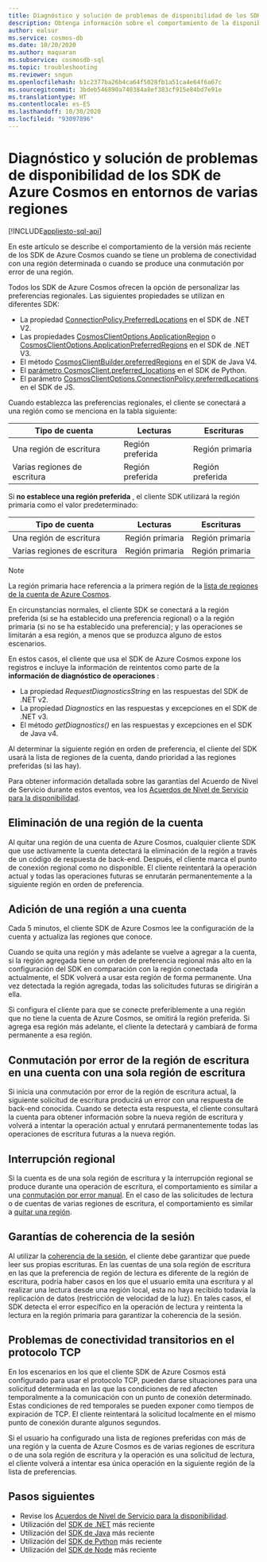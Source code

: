 ```yaml
---
title: Diagnóstico y solución de problemas de disponibilidad de los SDK de Azure Cosmos en entornos de varias regiones
description: Obtenga información sobre el comportamiento de la disponibilidad del SDK de Azure Cosmos cuando se trabaja en entornos de varias regiones.
author: ealsur
ms.service: cosmos-db
ms.date: 10/20/2020
ms.author: maquaran
ms.subservice: cosmosdb-sql
ms.topic: troubleshooting
ms.reviewer: sngun
ms.openlocfilehash: b1c2377ba26b4ca64f5028fb1a51ca4e64f6a67c
ms.sourcegitcommit: 3bdeb546890a740384a8ef383cf915e84bd7e91e
ms.translationtype: HT
ms.contentlocale: es-ES
ms.lasthandoff: 10/30/2020
ms.locfileid: "93097896"
---
```

# <a name="diagnose-and-troubleshoot-the-availability-of-azure-cosmos-sdks-in-multiregional-environments"></a>Diagnóstico y solución de problemas de disponibilidad de los SDK de Azure Cosmos en entornos de varias regiones
[!INCLUDE[appliesto-sql-api](includes/appliesto-sql-api.md)]

En este artículo se describe el comportamiento de la versión más reciente de los SDK de Azure Cosmos cuando se tiene un problema de conectividad con una región determinada o cuando se produce una conmutación por error de una región.

Todos los SDK de Azure Cosmos ofrecen la opción de personalizar las preferencias regionales. Las siguientes propiedades se utilizan en diferentes SDK:

* La propiedad [ConnectionPolicy.PreferredLocations](/dotnet/api/microsoft.azure.documents.client.connectionpolicy.preferredlocations) en el SDK de .NET V2.
* Las propiedades [CosmosClientOptions.ApplicationRegion](/dotnet/api/microsoft.azure.cosmos.cosmosclientoptions.applicationregion) o [CosmosClientOptions.ApplicationPreferredRegions](/dotnet/api/microsoft.azure.cosmos.cosmosclientoptions.applicationpreferredregions) en el SDK de .NET V3.
* El método [CosmosClientBuilder.preferredRegions](/java/api/com.azure.cosmos.cosmosclientbuilder.preferredregions) en el SDK de Java V4.
* El [parámetro CosmosClient.preferred_locations](/python/api/azure-cosmos/azure.cosmos.cosmos_client.cosmosclient) en el SDK de Python.
* El parámetro [CosmosClientOptions.ConnectionPolicy.preferredLocations](/javascript/api/@azure/cosmos/connectionpolicy#preferredlocations) en el SDK de JS.

Cuando establezca las preferencias regionales, el cliente se conectará a una región como se menciona en la tabla siguiente:

|Tipo de cuenta |Lecturas |Escrituras |
|------------------------|--|--|
| Una región de escritura | Región preferida | Región primaria  |
| Varias regiones de escritura | Región preferida | Región preferida  |

Si **no establece una región preferida** , el cliente SDK utilizará la región primaria como el valor predeterminado:

|Tipo de cuenta |Lecturas |Escrituras |
|------------------------|--|--|
| Una región de escritura | Región primaria | Región primaria |
| Varias regiones de escritura | Región primaria  | Región primaria  |

> [!NOTE]
> La región primaria hace referencia a la primera región de la [lista de regiones de la cuenta de Azure Cosmos](distribute-data-globally.md).

En circunstancias normales, el cliente SDK se conectará a la región preferida (si se ha establecido una preferencia regional) o a la región primaria (si no se ha establecido una preferencia); y las operaciones se limitarán a esa región, a menos que se produzca alguno de estos escenarios.

En estos casos, el cliente que usa el SDK de Azure Cosmos expone los registros e incluye la información de reintentos como parte de la **información de diagnóstico de operaciones** :

* La propiedad *RequestDiagnosticsString* en las respuestas del SDK de .NET v2.
* La propiedad *Diagnostics* en las respuestas y excepciones en el SDK de .NET v3.
* El método *getDiagnostics()* en las respuestas y excepciones en el SDK de Java v4.

Al determinar la siguiente región en orden de preferencia, el cliente del SDK usará la lista de regiones de la cuenta, dando prioridad a las regiones preferidas (si las hay).

Para obtener información detallada sobre las garantías del Acuerdo de Nivel de Servicio durante estos eventos, vea los [Acuerdos de Nivel de Servicio para la disponibilidad](high-availability.md#slas-for-availability).

## <a name="removing-a-region-from-the-account"></a><a id="remove-region">Eliminación de una región de la cuenta</a>

Al quitar una región de una cuenta de Azure Cosmos, cualquier cliente SDK que use activamente la cuenta detectará la eliminación de la región a través de un código de respuesta de back-end. Después, el cliente marca el punto de conexión regional como no disponible. El cliente reintentará la operación actual y todas las operaciones futuras se enrutarán permanentemente a la siguiente región en orden de preferencia.

## <a name="adding-a-region-to-an-account"></a>Adición de una región a una cuenta

Cada 5 minutos, el cliente SDK de Azure Cosmos lee la configuración de la cuenta y actualiza las regiones que conoce.

Cuando se quita una región y más adelante se vuelve a agregar a la cuenta, si la región agregada tiene un orden de preferencia regional más alto en la configuración del SDK en comparación con la región conectada actualmente, el SDK volverá a usar esta región de forma permanente. Una vez detectada la región agregada, todas las solicitudes futuras se dirigirán a ella.

Si configura el cliente para que se conecte preferiblemente a una región que no tiene la cuenta de Azure Cosmos, se omitirá la región preferida. Si agrega esa región más adelante, el cliente la detectará y cambiará de forma permanente a esa región.

## <a name="fail-over-the-write-region-in-a-single-write-region-account"></a><a id="manual-failover-single-region"></a>Conmutación por error de la región de escritura en una cuenta con una sola región de escritura

Si inicia una conmutación por error de la región de escritura actual, la siguiente solicitud de escritura producirá un error con una respuesta de back-end conocida. Cuando se detecta esta respuesta, el cliente consultará la cuenta para obtener información sobre la nueva región de escritura y volverá a intentar la operación actual y enrutará permanentemente todas las operaciones de escritura futuras a la nueva región.

## <a name="regional-outage"></a>Interrupción regional

Si la cuenta es de una sola región de escritura y la interrupción regional se produce durante una operación de escritura, el comportamiento es similar a una [conmutación por error manual](#manual-failover-single-region). En el caso de las solicitudes de lectura o de cuentas de varias regiones de escritura, el comportamiento es similar a [quitar una región](#remove-region).

## <a name="session-consistency-guarantees"></a>Garantías de coherencia de la sesión

Al utilizar la [coherencia de la sesión](consistency-levels.md#guarantees-associated-with-consistency-levels), el cliente debe garantizar que puede leer sus propias escrituras. En las cuentas de una sola región de escritura en las que la preferencia de región de lectura es diferente de la región de escritura, podría haber casos en los que el usuario emita una escritura y al realizar una lectura desde una región local, esta no haya recibido todavía la replicación de datos (restricción de velocidad de la luz). En tales casos, el SDK detecta el error específico en la operación de lectura y reintenta la lectura en la región primaria para garantizar la coherencia de la sesión.

## <a name="transient-connectivity-issues-on-tcp-protocol"></a>Problemas de conectividad transitorios en el protocolo TCP

En los escenarios en los que el cliente SDK de Azure Cosmos está configurado para usar el protocolo TCP, pueden darse situaciones para una solicitud determinada en las que las condiciones de red afecten temporalmente a la comunicación con un punto de conexión determinado. Estas condiciones de red temporales se pueden exponer como tiempos de expiración de TCP. El cliente reintentará la solicitud localmente en el mismo punto de conexión durante algunos segundos.

Si el usuario ha configurado una lista de regiones preferidas con más de una región y la cuenta de Azure Cosmos es de varias regiones de escritura o de una sola región de escritura y la operación es una solicitud de lectura, el cliente volverá a intentar esa única operación en la siguiente región de la lista de preferencias.

## <a name="next-steps"></a>Pasos siguientes

* Revise los [Acuerdos de Nivel de Servicio para la disponibilidad](high-availability.md#slas-for-availability).
* Utilización del [SDK de .NET](sql-api-sdk-dotnet-standard.md) más reciente
* Utilización del [SDK de Java](sql-api-sdk-java-v4.md) más reciente
* Utilización del [SDK de Python](sql-api-sdk-python.md) más reciente
* Utilización del [SDK de Node](sql-api-sdk-node.md) más reciente
